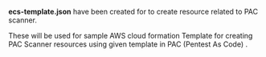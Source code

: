 **ecs-template.json** have been created for to create resource related to PAC scanner.

These will be used for sample AWS cloud formation Template for creating PAC Scanner resources using given template in PAC (Pentest As Code) .
